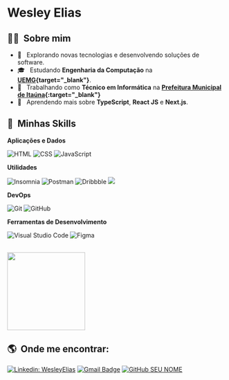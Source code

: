 # Wesley Elias 

## 👨🏻 &nbsp;Sobre mim

- 🤔 &nbsp; Explorando novas tecnologias e desenvolvendo soluções de software.
- 🎓 &nbsp; Estudando **Engenharia da Computação** na **[UEMG](http://www.uemg.br/){target="_blank"}**.
- 💼 &nbsp; Trabalhando como **Técnico em Informática** na **[Prefeitura Municipal de Itaúna](https://www.itauna.mg.gov.br/){:target="_blank"}**
- 🌱 &nbsp; Aprendendo mais sobre <strong>TypeScript</strong>, <strong>React JS</strong> e <strong> Next.js</strong>.

## :rocket: &nbsp;Minhas Skills



**Aplicações e Dados**

  ![HTML](https://img.shields.io/badge/-HTML-333333?style=flat&logo=HTML5)
  ![CSS](https://img.shields.io/badge/-CSS-333333?style=flat&logo=CSS3&logoColor=1572B6)
  ![JavaScript](https://img.shields.io/badge/-JavaScript-333333?style=flat&logo=javascript)

**Utilidades**

  ![Insomnia](https://img.shields.io/badge/-Insomnia-333333?style=flat&logo=insomnia)
  ![Postman](https://img.shields.io/badge/-Postman-333333?style=flat&logo=postman)
  ![Dribbble](https://img.shields.io/badge/-Dribbble-333333?style=flat&logo=dribbble)
  ![](https://img.shields.io/badge/-Behance-333333?style=flat&logo=behance)
  

**DevOps**

  ![Git](https://img.shields.io/badge/-Git-333333?style=flat&logo=git)
  ![GitHub](https://img.shields.io/badge/-GitHub-333333?style=flat&logo=github)
  
**Ferramentas de Desenvolvimento**

  ![Visual Studio Code](https://img.shields.io/badge/-Visual%20Studio%20Code-333333?style=flat&logo=visual-studio-code&logoColor=007ACC)
  ![Figma](https://img.shields.io/badge/-Figma-333333?style=flat&logo=figma&logoColor=007ACC)

<br/>

<a href="https://github.com/Wesley-Elias">
  <img height="180em" src="https://github-readme-stats.vercel.app/api?username=Wesley-Elias&theme=tokyonight&show_icons=true" />
</a>

## :earth_americas: &nbsp;Onde me encontrar:

<p align="left">
 
  [![Linkedin: WesleyElias](https://img.shields.io/badge/-WesleyElias-blue?style=flat-square&logo=Linkedin&logoColor=white&link=https://www.linkedin.com/in/wesley-elias/)](https://www.linkedin.com/in/wesley-elias/)
  [![Gmail Badge](https://img.shields.io/badge/-wesleyelias1999@gmail.com-c14438?style=flat-square&logo=Gmail&logoColor=white&link=mailto:wesleyelias1999@gmail.com)](mailto:wesleyelias1999@gmail.com)
  [![GitHub SEU NOME](https://img.shields.io/github/followers/Wesley-Elias?label=follow&style=social)](https://github.com/Wesley-Elias)
</p>
